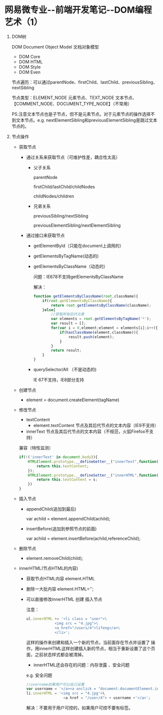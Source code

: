 # 网易微专业--前端开发笔记--DOM编程艺术（1）

1. DOM树

    DOM Document Object Model 文档对象模型

   * DOM Core
   * DOM HTML
   * DOM Style
   * DOM Even

   节点遍历：可以通过parentNode、firstChild、lastChild、previousSibling、nextSibling

   节点类型：ELEMENT_NODE 元素节点、TEXT_NODE 文本节点、【COMMENT_NODE、DOCUMENT_TYPE_NODE】（不常用）

   PS.注意文本节点也是子节点，但不是元素节点。对于元素节点的操作选择不到文本节点。e.g. nextElementSibling和previousElementSibling是跳过文本节点的。

2. 节点操作

   * 获取节点

     * 通过关系来获取节点（可维护性差，耦合性太高）
       * 父子关系

         parentNode

         firstChild/lastChild/childNodes

         childNodes/children

       * 兄弟关系

         previousSibling/nextSibling

         previousElementSibling/nextElementSibling

     * 通过接口来获取节点

       * getElementById（只能在document上调用的）

       * getElementsByTagName(动态的)

       * getElementsByClassName（动态的）

         问题：IE678不支持getElementsByClassName

         解决：

         ```js
         function getElementsByClassName(root,className){
             if(root.getElementsByClassName){
                 return root.getElementsByClassName(className);
             }else{
                 //获取所有后代元素
                 var elements = root.getElementsByTagName('*');
                 var result = [];
                 for(var i = 0,element;element = elements[i];i++){
                     if(hasClassName(element,className)){
                         result.push(element);
                     }
                 }
                 return result;
             }
         }
         ```

       * querySelector/All （不是动态的)

         IE 67不支持，IE8部分支持

   * 创建节点

     * element = document.createElement(tagName)

   * 修改节点

     * textContent
       * element.textContent 节点及其后代节点的文本内容（IE9不支持）
     * innerText 节点及其后代节点的文本内容（不规范，火狐Firefox不支持）

      兼容（特性监测）

     ```js
     if(!('innerText' in document.body)){
         HTMLElement.prototype.__defineGetter__("innerText",function(){
             return this.textContent;
         });
         HTMLElement.prototype.__defineSetter__("innerHTML",function(s){
             return this.textContent = s;
         })
     }
     ```

   * 插入节点

     * appendChild(追加到最后)

       var achild = element.appendChild(achild);

     * insertBefore(追加到参照节点的前面) 

       var achild = element.insertBefore(achild,referenceChild);

   * 删除节点

     * element.removeChild(child);

   * innerHTML(节点HTML的内容)

     * 获取节点HTML内容 element.HTML

     * 删除一大批内容 element.HTML='';

     * 可以直接修改innerHTML 创建 插入节点

       注意：

       ```js
       ul.innerHTML += '<li class = "user">\
       				<img src = "4.jpg">\
       				<a href="/users/4">lifeng</a>\
       				</li>';
       ```

       这样的操作来创建和插入一个新的节点，当前面存在节点并设置了 操作，用innerHTML这样创建插入新的节点，相当于重新设置了这个页面，之前状态样式都会被清掉。  

       * innerHTML还会存在的问题：内存泄露 、安全问题

       e.g. 安全问题

       ```js
       //username如果用户可以自己设置
       var username = '</a><a onclick = "document.documentElement.innerHTML=\'我是黑客\'" href = "#">lifeng;
       li.innerHTML = '<img src = "4.jpg'>\
          				<a href = "/user/4"> + username +'</a>';
       ```

       解决：不要用于用户可控的，如果用户可控不要有标签。



